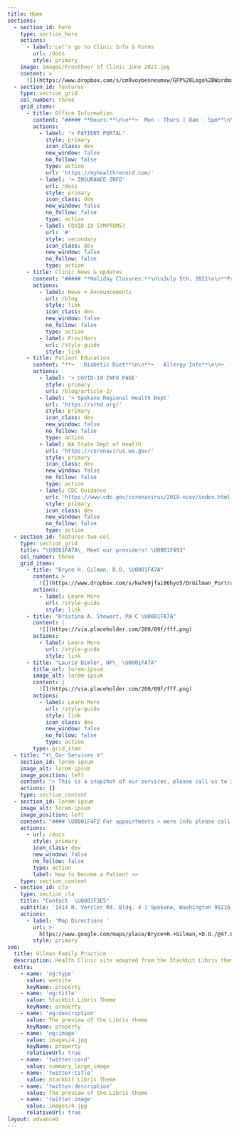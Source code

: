 ```yaml
---
title: Home
sections:
  - section_id: hero
    type: section_hero
    actions:
      - label: Let's go to Clinic Info & Forms
        url: /docs
        style: primary
    image: images/FrontDoor of Clinic June 2021.jpg
    content: >
      ![](https://www.dropbox.com/s/cm9voybenneumxw/GFP%20Logo%2BWordmark%20Vertical%20Set%20%2B%20Clinic%20Tagline_MixedColor-forBlueBG_byESS.png?raw=1)
  - section_id: features
    type: section_grid
    col_number: three
    grid_items:
      - title: Office Information
        content: "##### **Hours:**\n\n**➡️  Mon - Thurs | 8am - 5pm**\n\n**➡️  Friday | 8:30am - 5pm**\n\n**➡️  Sat - Sun | Closed**\n\n##### **☎️  509-924-4681**\n\n##### **Location:**\n\n##### \U0001F3E5 [**Directions to the clinic**](https://www.google.com/maps/place/Bryce+H.+Gilman,+D.O./@47.670007,-117.2356157,17z/data=!3m1!4b1!4m5!3m4!1s0x549e200c374da159:0xebf85226e721e5cd!8m2!3d47.670007!4d-117.233427?hl=en) \U0001F9ED\n"
        actions:
          - label: '> PATIENT PORTAL'
            style: primary
            icon_class: dev
            new_window: false
            no_follow: false
            type: action
            url: 'https://myhealthrecord.com/'
          - label: '> INSURANCE INFO'
            url: /docs
            style: primary
            icon_class: dev
            new_window: false
            no_follow: false
            type: action
          - label: COVID-19 SYMPTOMS?
            url: '#'
            style: secondary
            icon_class: dev
            new_window: false
            no_follow: false
            type: action
      - title: Clinic News & Updates
        content: "##### **Holiday Closures:**\n\nJuly 5th, 2021\n\n**Provider Availability:**\n\n\U0001FA7A Bryce H. Gilman, D.O. | Available by appointment\n\n\U0001FA7A Laurie Dimler, ARNP | Available by appointment\n\n\U0001FA7A Kristina A. Stewart, PA-C | Available by appointment\n\n##### **Announcements & Updates:**\n\n***\n"
        actions:
          - label: News + Announcements
            url: /blog
            style: link
            icon_class: dev
            new_window: false
            no_follow: false
            type: action
          - label: Providers
            url: /style-guide
            style: link
      - title: Patient Education
        content: "**➡️   Diabetic Diet**\n\n**➡️   Allergy Info**\n\n➡️  [**American Academy of Family Physicians**](https://www.aafp.org/home.html)\n\n#### \U0001F489 COVID-19 ⬇️ Information \U0001F637\n"
        actions:
          - label: '> COVID-19 INFO PAGE'
            style: primary
            url: /blog/article-2/
          - label: '> Spokane Regional Health Dept'
            url: 'https://srhd.org/'
            style: primary
            icon_class: dev
            new_window: false
            no_follow: false
            type: action
          - label: WA State Dept of Health
            url: 'https://coronavirus.wa.gov/'
            style: primary
            icon_class: dev
            new_window: false
            no_follow: false
            type: action
          - label: CDC Guidance
            url: 'https://www.cdc.gov/coronavirus/2019-ncov/index.html'
            style: primary
            icon_class: dev
            new_window: false
            no_follow: false
            type: action
  - section_id: features-two-col
    type: section_grid
    title: "\U0001FA7A\_ Meet our providers! \U0001F493"
    col_number: three
    grid_items:
      - title: "Bryce H. Gilman, D.O. \U0001FA7A"
        content: >
          ![](https://www.dropbox.com/s/kw7e9jfai86hyo5/DrGilman_Portrait_forGFP-ProviderInfo%2BBio_ess\_200x200.png?raw=1)
        actions:
          - label: Learn More
            url: /style-guide
            style: link
      - title: "Kristina A. Stewart, PA-C \U0001FA7A"
        content: |
          ![](https://via.placeholder.com/200/09f/fff.png)
        actions:
          - label: Learn More
            url: /style-guide
            style: link
      - title: "Laurie Dimler, NP\_ \U0001FA7A"
        title_url: lorem-ipsum
        image_alt: lorem-ipsum
        content: |
          ![](https://via.placeholder.com/200/09f/fff.png)
        actions:
          - label: Learn More
            url: /style-guide
            style: link
            icon_class: dev
            new_window: false
            no_follow: false
            type: action
        type: grid_item
  - title: "☤\_Our Services ☤"
    section_id: lorem-ipsum
    image_alt: lorem-ipsum
    image_position: left
    content: "> This is a snapshot of our services, please call us to inquire on others not listed\n\nPrimary Family Care | Telemedicine | Well-Child | Women\x92s Health | Sick Care | Growth Removal | Complete Physicals | DOT Physicals | Sports Physicals | EKGs | Manipulations (OMT) | General Health Issues | Referrals | Pediatric Care | Health Education | Diet Consultation | Diagnosis & Treatment of Acute and Chronic Illness | [Immunizations](https://www.cdc.gov/vaccines/schedules/index.html?CDC_AA_refVal=https%3A%2F%2Fwww.cdc.gov%2Fvaccines%2Frecs%2Fschedules%2Fdefault.htm) & more...\n"
    actions: []
    type: section_content
  - section_id: lorem-ipsum
    image_alt: lorem-ipsum
    image_position: left
    content: "#### \U0001F4F2 For appointments + more info please call our office at 509-924-4681 ☎️\n"
    actions:
      - url: /docs
        style: primary
        icon_class: dev
        new_window: false
        no_follow: false
        type: action
        label: How to Become a Patient >>
    type: section_content
  - section_id: cta
    type: section_cta
    title: "Contact  \U0001F3E5"
    subtitle: '1414 N. Vercler Rd. Bldg. 4 | Spokane, Washington 99216 | (509) 924-4681'
    actions:
      - label: 'Map Directions '
        url: >-
          https://www.google.com/maps/place/Bryce+H.+Gilman,+D.O./@47.670007,-117.235621,17z/data=!3m1!4b1!4m5!3m4!1s0x549e200c374da159:0xebf85226e721e5cd!8m2!3d47.670007!4d-117.233427
        style: primary
seo:
  title: Gilman Family Practice
  description: Health Clinic site adapted from the Stackbit Libris theme
  extra:
    - name: 'og:type'
      value: website
      keyName: property
    - name: 'og:title'
      value: Stackbit Libris Theme
      keyName: property
    - name: 'og:description'
      value: The preview of the Libris theme
      keyName: property
    - name: 'og:image'
      value: images/4.jpg
      keyName: property
      relativeUrl: true
    - name: 'twitter:card'
      value: summary_large_image
    - name: 'twitter:title'
      value: Stackbit Libris Theme
    - name: 'twitter:description'
      value: The preview of the Libris theme
    - name: 'twitter:image'
      value: images/4.jpg
      relativeUrl: true
layout: advanced
---
```


